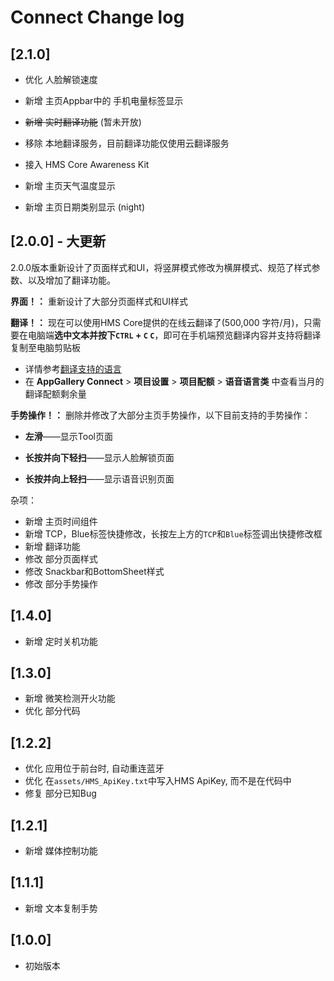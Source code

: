 # Connect Change log

## [2.1.0]

- 优化 人脸解锁速度

- 新增 主页Appbar中的 手机电量标签显示

- ~~新增 实时翻译功能~~ (暂未开放)

- 移除 本地翻译服务，目前翻译功能仅使用云翻译服务

- 接入 HMS Core Awareness Kit

- 新增 主页天气温度显示

- 新增 主页日期类别显示 (night)

## [2.0.0] - 大更新

2.0.0版本重新设计了页面样式和UI，将竖屏模式修改为横屏模式、规范了样式参数、以及增加了翻译功能。

**界面！：** 重新设计了大部分页面样式和UI样式

**翻译！：** 现在可以使用HMS Core提供的在线云翻译了(500,000 字符/月)，只需要在电脑端**选中文本并按下`CTRL` + `C` `C`**，即可在手机端预览翻译内容并支持将翻译复制至电脑剪贴板

- 详情参考[翻译支持的语言](https://developer.huawei.com/consumer/en/doc/development/hiai-Guides/ml-resource-0000001050038188)
- 在 **AppGallery Connect** > **项目设置** > **项目配额** > **语音语言类** 中查看当月的翻译配额剩余量



**手势操作！：** 删除并修改了大部分主页手势操作，以下目前支持的手势操作：

- **左滑**——显示Tool页面

- **长按并向下轻扫**——显示人脸解锁页面

- **长按并向上轻扫**——显示语音识别页面

杂项：

- 新增 主页时间组件
- 新增 TCP，Blue标签快捷修改，长按左上方的`TCP`和`Blue`标签调出快捷修改框
- 新增 翻译功能
- 修改 部分页面样式
- 修改 Snackbar和BottomSheet样式
- 修改 部分手势操作

## [1.4.0]

- 新增 定时关机功能

## [1.3.0]

- 新增 微笑检测开火功能
- 优化 部分代码

## [1.2.2]

- 优化 应用位于前台时, 自动重连蓝牙
- 优化 在`assets/HMS_ApiKey.txt`中写入HMS ApiKey,  而不是在代码中
- 修复 部分已知Bug

## [1.2.1]

- 新增 媒体控制功能

## [1.1.1]

- 新增 文本复制手势

## [1.0.0]

- 初始版本

